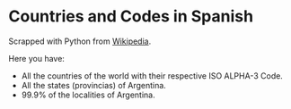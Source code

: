 # Countries and Codes in Spanish

Scrapped with Python from [Wikipedia](http://es.wikipedia.org/wiki/ISO_3166-1).

Here you have:
- All the countries of the world with their respective ISO ALPHA-3 Code.
- All the states (provincias) of Argentina.
- 99.9% of the localities of Argentina.

